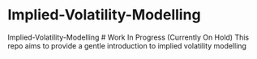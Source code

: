 # Implied-Volatility-Modelling
Implied-Volatility-Modelling # Work In Progress (Currently On Hold) This repo aims to provide a gentle introduction to implied volatility modelling
